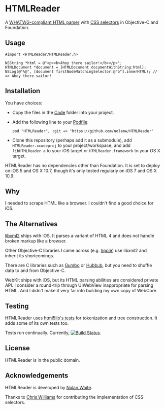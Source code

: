 # HTMLReader

A [WHATWG-compliant HTML parser][whatwg-spec] with [CSS selectors][selectors-level-3] in Objective-C and Foundation.

[selectors-level-3]: http://www.w3.org/TR/css3-selectors/
[whatwg-spec]: http://whatwg.org/html

## Usage

```objc
#import <HTMLReader/HTMLReader.h>

NSString *html = @"<p><b>Ahoy there sailor!</b></p>";
HTMLDocument *document = [HTMLDocument documentWithString:html];
NSLog(@"%@", [document firstNodeMatchingSelector:@"b"].innerHTML); // => Ahoy there sailor!
```

## Installation

You have choices:

* Copy the files in the [Code](Code) folder into your project.
* Add the following line to your [Podfile][CocoaPods]:
   
   `pod "HTMLReader", :git => "https://github.com/nolanw/HTMLReader"`
* Clone this repository (perhaps add it as a submodule), add `HTMLReader.xcodeproj` to your project/workspace, and add `libHTMLReader.a` to your iOS target or `HTMLReader.framework` to your OS X target.

HTMLReader has no dependencies other than Foundation. It is set to deploy on iOS 5 and OS X 10.7, though it's only tested regularly on iOS 7 and OS X 10.9.

[CocoaPods]: http://docs.cocoapods.org/podfile.html#pod

## Why

I needed to scrape HTML like a browser. I couldn't find a good choice for iOS.

## The Alternatives

[libxml2][] ships with iOS. It parses a variant of HTML 4 and does not handle broken markup like a browser.

Other Objective-C libraries I came across (e.g. [hpple][]) use libxml2 and inherit its shortcomings.

There are C libraries such as [Gumbo][] or [Hubbub][], but you need to shuffle data to and from Objective-C.

WebKit ships with iOS, but its HTML parsing abilities are considered private API. I consider a round-trip through UIWebView inappropriate for parsing HTML. And I didn't make it very far into building my own copy of WebCore.

[Gumbo]: https://github.com/google/gumbo-parser
[hpple]: https://github.com/topfunky/hpple
[Hubbub]: http://www.netsurf-browser.org/projects/hubbub/
[libxml2]: http://www.xmlsoft.org/

## Testing

HTMLReader uses [html5lib's tests][html5lib-tests] for tokenization and tree construction. It adds some of its own tests too.

Tests run continually. Currently, [![Build Status](https://travis-ci.org/nolanw/HTMLReader.png)](https://travis-ci.org/nolanw/HTMLReader).

[html5lib-tests]: https://github.com/html5lib/html5lib-tests

## License

HTMLReader is in the public domain.

## Acknowledgements

HTMLReader is developed by [Nolan Waite](https://github.com/nolanw).

Thanks to [Chris Williams](https://github.com/ultramiraculous/) for contributing the implementation of CSS selectors.
